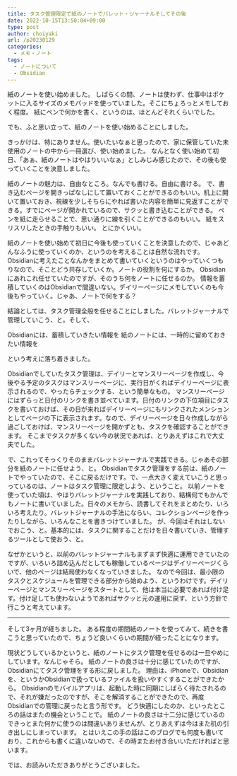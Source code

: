 ```yaml
---
title: タスク管理限定で紙のノートでバレット・ジャーナルそしてその後
date: 2022-10-15T13:50:04+09:00
type: post
author: choiyaki
url: /p20230129
categories: 
  - メモ・ノート
tags:
  - ノートについて
  - Obsidian
---
```

紙のノートを使い始めました。
しばらくの間、ノートは使わず、仕事中はポケットに入るサイズのメモパッドを使っていました。そこにちょろっとメモしておく程度。
紙にペンで何かを書く、というのは、ほとんどそれくらいでした。

でも、ふと思い立って、紙のノートを使い始めることにしました。

きっかけは、特にありません。使いたいなぁと思ったので、家に保管していた未使用のノートの中から一冊選び、使い始めました。
なんとなく使い始めて初日、「あぁ、紙のノートはやはりいいなぁ」としみじみ感じたので、その後も使っていくことを決意しました。

紙のノートの魅力は、自由なところ。なんでも書ける。自由に書ける。
で、書き込むページを開きっぱなしにして置いておくことができるのもいい。机上に開いて置いておき、視線を少しそちらにやれば書いた内容を簡単に見返すことができる。すでにページが開かれているので、サクッと書き込むことができる。
ペンを紙に走らせることで、思い通りに線を引くことができるのもいい。
紙をスリスリしたときの手触りもいい。
とにかくいい。

紙のノートを使い始めて初日に今後も使っていくことを決意したので、じゃあどんなふうに使っていくのか、というのを考えることは自然な流れです。
Obsidianに考えたことなんかをまとめて書いていくというのはやっていくつもりなので、そことどう共存していくか。ノートの役割を何にするか。
Obsidianにあれこれ任せていたのですが、そのうち何をノートに任せるのか。
情報を蓄積していくのはObsidianで間違いない。デイリーページにメモしていくのも今後もやっていく。じゃあ、ノートで何をする？

結論としては、タスク管理全般を任せることにしました。バレットジャーナルで管理していこう、と。そして、

Obsidianには、蓄積していきたい情報を
紙のノートには、一時的に留めておきたい情報を

という考えに落ち着きました。

Obsidianでしていたタスク管理は、デイリーとマンスリーページを作成し、今後やる予定のタスクはマンスリーページに、実行日がくればデイリーページに表示されるので、やったらチェックする、という簡単なもの。
マンスリーページにはずらっと日付のリンクを書き並べています。日付のリンクの下位項目にタスクを書いておけば、その日が来ればデイリーページにもリンクされたメンションとしてページの下に表示されます。なので、デイリーページを日々作成しながら過ごしておけば、マンスリーページを開かずとも、タスクを確認することができます。
そこまでタスクが多くない今の状況であれば、とりあえずはこれで大丈夫でした。

で、これってそっくりそのままバレットジャーナルで実践できる。じゃあその部分を紙のノートに任せよう、と。
Obsidianでタスク管理をする前は、紙のノートでやっていたので、そこに戻るだけです。で、一点大きく変えていこうと思っっているのは、ノートはタスク管理に限定しよう、ということ。
以前ノートを使っていた頃は、やはりバレットジャーナルを実践しており、結構何でもかんでもノートに書いていました。日々のメモから、読書してそれをまとめたり、いろいろ考えたり。バレットジャーナルの手法にならい、コレクションページを作ったりしながら、いろんなことを書きつけていました。
が、今回はそれはしないでおこう、と。基本的には、タスクに関することだけを日々書いていき、管理するツールとして使おう、と。

なぜかというと、以前のバレットジャーナルもまずまず快適に運用できていたのですが、いろいろ詰め込んだとしても稼働しているページはデイリーページくらいで、他のページは結局使わなくなっていきました。
なので今回は、最小限のタスクとスケジュールを管理できる部分から始めよう、というわけです。デイリーページとマンスリーページをスタートとして、他は本当に必要であれば付け足す。付け足しても使わないようであればサクッと元の運用に戻す、という方針で行こうと考えています。

---

そして3ヶ月が経ちました。
ある程度の期間紙のノートを使ってみて、続きを書こうと思っていたので、ちょうど良いくらいの期間が経ったことになります。

現状どうしているかというと、紙のノートにタスク管理を任せるのは一旦やめにしています。なんじゃそら。
紙のノートの良さは十分に感じていたのですが、Obsidianにてタスク管理をする形に戻しました。
理由は、iPhoneで、Obsidianを、というかObsidianで扱っているファイルを扱いやすくすることができたから。
Obsidianのモバイルアプリは、起動した時に同期にしばらく待たされるので、それが嫌だったのですが、そこを解消することができたので、再度Obsidianでの管理に戻ったと言う形です。
どう快適にしたのか、といったところの話はまたの機会ということで。
紙のノートの良さは十二分に感じているのできっとまた何かに使うのは間違いありませんが、とりあえずは今はまた机の引き出しにしまっています。
とはいえこの手の話はこのブログでも何度も書いており、これからも書くに違いないので、その時またお付き合いいただければと思います。

では、お読みいただきありがとうございました。